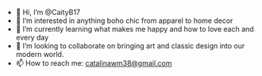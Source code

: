 - 👋 Hi, I’m @CaityB17
- 👀 I’m interested in anything boho chic from apparel to home decor
- 🌱 I’m currently learning what makes me happy and how to love each and every day
- 💞️ I’m looking to collaborate on bringing art and classic design into our modern world.
- 📫 How to reach me: catalinawm38@gmail.com

<!---CaityB17/CaityB17 is a ✨ special ✨ repository because its `README.md` (this file) appears on your GitHub profile.
You can click the Preview link to take a look at your changes.--->
